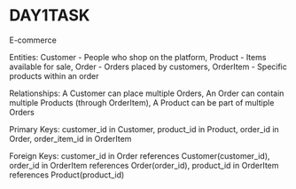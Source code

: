 # DAY1TASK
E-commerce

Entities:
Customer - People who shop on the platform,
Product - Items available for sale,
Order - Orders placed by customers,
OrderItem - Specific products within an order

Relationships:
A Customer can place multiple Orders,
An Order can contain multiple Products (through OrderItem),
A Product can be part of multiple Orders

Primary Keys:
customer_id in Customer,
product_id in Product,
order_id in Order,
order_item_id in OrderItem

Foreign Keys:
customer_id in Order references Customer(customer_id),
order_id in OrderItem references Order(order_id),
product_id in OrderItem references Product(product_id)
